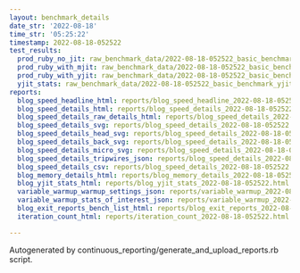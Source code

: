 ```yaml
---
layout: benchmark_details
date_str: '2022-08-18'
time_str: '05:25:22'
timestamp: 2022-08-18-052522
test_results:
  prod_ruby_no_jit: raw_benchmark_data/2022-08-18-052522_basic_benchmark_prod_ruby_no_jit.json
  prod_ruby_with_mjit: raw_benchmark_data/2022-08-18-052522_basic_benchmark_prod_ruby_with_mjit.json
  prod_ruby_with_yjit: raw_benchmark_data/2022-08-18-052522_basic_benchmark_prod_ruby_with_yjit.json
  yjit_stats: raw_benchmark_data/2022-08-18-052522_basic_benchmark_yjit_stats.json
reports:
  blog_speed_headline_html: reports/blog_speed_headline_2022-08-18-052522.html
  blog_speed_details_html: reports/blog_speed_details_2022-08-18-052522.html
  blog_speed_details_raw_details_html: reports/blog_speed_details_2022-08-18-052522.raw_details.html
  blog_speed_details_svg: reports/blog_speed_details_2022-08-18-052522.svg
  blog_speed_details_head_svg: reports/blog_speed_details_2022-08-18-052522.head.svg
  blog_speed_details_back_svg: reports/blog_speed_details_2022-08-18-052522.back.svg
  blog_speed_details_micro_svg: reports/blog_speed_details_2022-08-18-052522.micro.svg
  blog_speed_details_tripwires_json: reports/blog_speed_details_2022-08-18-052522.tripwires.json
  blog_speed_details_csv: reports/blog_speed_details_2022-08-18-052522.csv
  blog_memory_details_html: reports/blog_memory_details_2022-08-18-052522.html
  blog_yjit_stats_html: reports/blog_yjit_stats_2022-08-18-052522.html
  variable_warmup_warmup_settings_json: reports/variable_warmup_2022-08-18-052522.warmup_settings.json
  variable_warmup_stats_of_interest_json: reports/variable_warmup_2022-08-18-052522.stats_of_interest.json
  blog_exit_reports_bench_list_html: reports/blog_exit_reports_2022-08-18-052522.bench_list.html
  iteration_count_html: reports/iteration_count_2022-08-18-052522.html

---
```

Autogenerated by continuous_reporting/generate_and_upload_reports.rb script.
